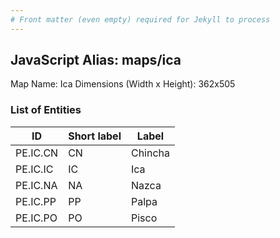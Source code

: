 ```yaml
---
# Front matter (even empty) required for Jekyll to process
---
```


## JavaScript Alias: maps/ica

Map Name: Ica
Dimensions (Width x Height): 362x505


### List of Entities

ID | Short label | Label
---|---|---|
PE.IC.CN| CN | Chincha
PE.IC.IC| IC | Ica
PE.IC.NA| NA | Nazca
PE.IC.PP| PP | Palpa
PE.IC.PO| PO | Pisco
